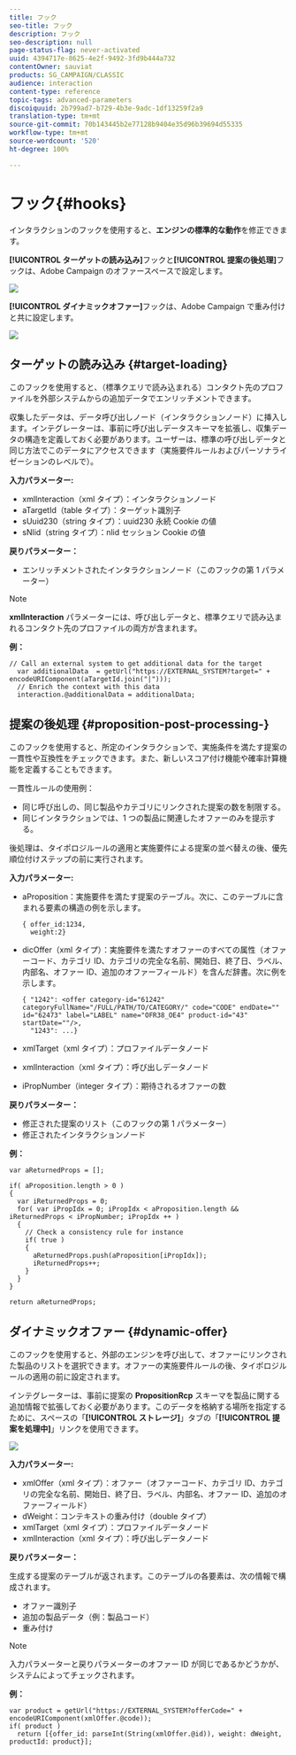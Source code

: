 ```yaml
---
title: フック
seo-title: フック
description: フック
seo-description: null
page-status-flag: never-activated
uuid: 4394717e-8625-4e2f-9492-3fd9b444a732
contentOwner: sauviat
products: SG_CAMPAIGN/CLASSIC
audience: interaction
content-type: reference
topic-tags: advanced-parameters
discoiquuid: 2b799ad7-b729-4b3e-9adc-1df13259f2a9
translation-type: tm+mt
source-git-commit: 70b143445b2e77128b9404e35d96b39694d55335
workflow-type: tm+mt
source-wordcount: '520'
ht-degree: 100%

---
```



# フック{#hooks}

インタラクションのフックを使用すると、**エンジンの標準的な動作**&#x200B;を修正できます。

**[!UICONTROL ターゲットの読み込み]**&#x200B;フックと&#x200B;**[!UICONTROL 提案の後処理]**&#x200B;フックは、Adobe Campaign のオファースペースで設定します。

![](assets/interaction_hooks_1.png)

**[!UICONTROL ダイナミックオファー]**&#x200B;フックは、Adobe Campaign で重み付けと共に設定します。

![](assets/interaction_hooks_2.png)

## ターゲットの読み込み {#target-loading}

このフックを使用すると、（標準クエリで読み込まれる）コンタクト先のプロファイルを外部システムからの追加データでエンリッチメントできます。

収集したデータは、データ呼び出しノード（インタラクションノード）に挿入します。インテグレーターは、事前に呼び出しデータスキーマを拡張し、収集データの構造を定義しておく必要があります。ユーザーは、標準の呼び出しデータと同じ方法でこのデータにアクセスできます（実施要件ルールおよびパーソナライゼーションのレベルで）。

**入力パラメーター:**

* xmlInteraction（xml タイプ）：インタラクションノード
* aTargetId（table タイプ）：ターゲット識別子
* sUuid230（string タイプ）：uuid230 永続 Cookie の値
* sNlid（string タイプ）：nlid セッション Cookie の値

**戻りパラメーター：**

* エンリッチメントされたインタラクションノード（このフックの第 1 パラメーター）

>[!NOTE]
>
>**xmlInteraction** パラメーターには、呼び出しデータと、標準クエリで読み込まれるコンタクト先のプロファイルの両方が含まれます。

**例：**

```
// Call an external system to get additional data for the target
  var additionalData  = getUrl("https://EXTERNAL_SYSTEM?target=" + encodeURIComponent(aTargetId.join("|")));
  // Enrich the context with this data
  interaction.@additionalData = additionalData;
```

## 提案の後処理 {#proposition-post-processing-}

このフックを使用すると、所定のインタラクションで、実施条件を満たす提案の一貫性や互換性をチェックできます。また、新しいスコア付け機能や確率計算機能を定義することもできます。

一貫性ルールの使用例：

* 同じ呼び出しの、同じ製品やカテゴリにリンクされた提案の数を制限する。
* 同じインタラクションでは、1 つの製品に関連したオファーのみを提示する。

後処理は、タイポロジルールの適用と実施要件による提案の並べ替えの後、優先順位付けステップの前に実行されます。

**入力パラメーター:**

* aProposition：実施要件を満たす提案のテーブル。次に、このテーブルに含まれる要素の構造の例を示します。

   ```
   { offer_id:1234,
     weight:2}
   ```

* dicOffer（xml タイプ）：実施要件を満たすオファーのすべての属性（オファーコード、カテゴリ ID、カテゴリの完全な名前、開始日、終了日、ラベル、内部名、オファー ID、追加のオファーフィールド）を含んだ辞書。次に例を示します。

   ```
   { "1242": <offer category-id="61242" categoryFullName="/FULL/PATH/TO/CATEGORY/" code="CODE" endDate="" id="62473" label="LABEL" name="OFR38_OE4" product-id="43" startDate=""/>,
     "1243": ...}
   ```

* xmlTarget（xml タイプ）：プロファイルデータノード
* xmlInteraction（xml タイプ）：呼び出しデータノード
* iPropNumber（integer タイプ）：期待されるオファーの数

**戻りパラメーター：**

* 修正された提案のリスト（このフックの第 1 パラメーター）
* 修正されたインタラクションノード

**例：**

```
var aReturnedProps = [];

if( aProposition.length > 0 )
{
  var iReturnedProps = 0;
  for( var iPropIdx = 0; iPropIdx < aProposition.length && iReturnedProps < iPropNumber; iPropIdx ++ )
  {
    // Check a consistency rule for instance
    if( true )
    {
      aReturnedProps.push(aProposition[iPropIdx]);
      iReturnedProps++;
    }
  }
}

return aReturnedProps;
```

## ダイナミックオファー {#dynamic-offer}

このフックを使用すると、外部のエンジンを呼び出して、オファーにリンクされた製品のリストを選択できます。オファーの実施要件ルールの後、タイポロジルールの適用の前に設定されます。

インテグレーターは、事前に提案の **PropositionRcp** スキーマを製品に関する追加情報で拡張しておく必要があります。このデータを格納する場所を指定するために、スペースの「**[!UICONTROL ストレージ]**」タブの「**[!UICONTROL 提案を処理中]**」リンクを使用できます。

![](assets/interaction_hooks_3.png)

**入力パラメーター:**

* xmlOffer（xml タイプ）：オファー（オファーコード、カテゴリ ID、カテゴリの完全な名前、開始日、終了日、ラベル、内部名、オファー ID、追加のオファーフィールド）
* dWeight：コンテキストの重み付け（double タイプ）
* xmlTarget（xml タイプ）：プロファイルデータノード
* xmlInteraction（xml タイプ）：呼び出しデータノード

**戻りパラメーター：**

生成する提案のテーブルが返されます。このテーブルの各要素は、次の情報で構成されます。

* オファー識別子
* 追加の製品データ（例：製品コード）
* 重み付け

>[!NOTE]
>
>入力パラメーターと戻りパラメーターのオファー ID が同じであるかどうかが、システムによってチェックされます。

**例：**

```
var product = getUrl("https://EXTERNAL_SYSTEM?offerCode=" + encodeURIComponent(xmlOffer.@code));
if( product )
  return [{offer_id: parseInt(String(xmlOffer.@id)), weight: dWeight, productId: product}];
```

